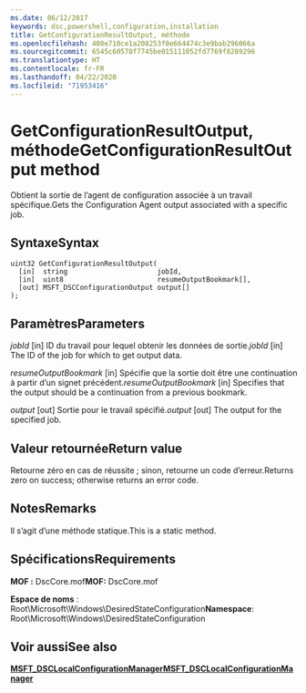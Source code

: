 ```yaml
---
ms.date: 06/12/2017
keywords: dsc,powershell,configuration,installation
title: GetConfigurationResultOutput, méthode
ms.openlocfilehash: 480e710ce1a208253f0e664474c3e9bab296066a
ms.sourcegitcommit: 6545c60578f7745be015111052fd7769f8289296
ms.translationtype: HT
ms.contentlocale: fr-FR
ms.lasthandoff: 04/22/2020
ms.locfileid: "71953416"
---
```

# <a name="getconfigurationresultoutput-method"></a><span data-ttu-id="04933-103">GetConfigurationResultOutput, méthode</span><span class="sxs-lookup"><span data-stu-id="04933-103">GetConfigurationResultOutput method</span></span>

<span data-ttu-id="04933-104">Obtient la sortie de l’agent de configuration associée à un travail spécifique.</span><span class="sxs-lookup"><span data-stu-id="04933-104">Gets the Configuration Agent output associated with a specific job.</span></span>

## <a name="syntax"></a><span data-ttu-id="04933-105">Syntaxe</span><span class="sxs-lookup"><span data-stu-id="04933-105">Syntax</span></span>

```mof
uint32 GetConfigurationResultOutput(
  [in]  string                      jobId,
  [in]  uint8                       resumeOutputBookmark[],
  [out] MSFT_DSCConfigurationOutput output[]
);
```

## <a name="parameters"></a><span data-ttu-id="04933-106">Paramètres</span><span class="sxs-lookup"><span data-stu-id="04933-106">Parameters</span></span>

<span data-ttu-id="04933-107">*jobId* \[in\] ID du travail pour lequel obtenir les données de sortie.</span><span class="sxs-lookup"><span data-stu-id="04933-107">*jobId* \[in\] The ID of the job for which to get output data.</span></span>

<span data-ttu-id="04933-108">*resumeOutputBookmark* \[in\] Spécifie que la sortie doit être une continuation à partir d’un signet précédent.</span><span class="sxs-lookup"><span data-stu-id="04933-108">*resumeOutputBookmark* \[in\] Specifies that the output should be a continuation from a previous bookmark.</span></span>

<span data-ttu-id="04933-109">*output* \[out\] Sortie pour le travail spécifié.</span><span class="sxs-lookup"><span data-stu-id="04933-109">*output* \[out\] The output for the specified job.</span></span>

## <a name="return-value"></a><span data-ttu-id="04933-110">Valeur retournée</span><span class="sxs-lookup"><span data-stu-id="04933-110">Return value</span></span>

<span data-ttu-id="04933-111">Retourne zéro en cas de réussite ; sinon, retourne un code d’erreur.</span><span class="sxs-lookup"><span data-stu-id="04933-111">Returns zero on success; otherwise returns an error code.</span></span>

## <a name="remarks"></a><span data-ttu-id="04933-112">Notes</span><span class="sxs-lookup"><span data-stu-id="04933-112">Remarks</span></span>

<span data-ttu-id="04933-113">Il s’agit d’une méthode statique.</span><span class="sxs-lookup"><span data-stu-id="04933-113">This is a static method.</span></span>

## <a name="requirements"></a><span data-ttu-id="04933-114">Spécifications</span><span class="sxs-lookup"><span data-stu-id="04933-114">Requirements</span></span>

<span data-ttu-id="04933-115">**MOF :** DscCore.mof</span><span class="sxs-lookup"><span data-stu-id="04933-115">**MOF:** DscCore.mof</span></span>

<span data-ttu-id="04933-116">**Espace de noms** : Root\Microsoft\Windows\DesiredStateConfiguration</span><span class="sxs-lookup"><span data-stu-id="04933-116">**Namespace**: Root\Microsoft\Windows\DesiredStateConfiguration</span></span>

## <a name="see-also"></a><span data-ttu-id="04933-117">Voir aussi</span><span class="sxs-lookup"><span data-stu-id="04933-117">See also</span></span>

[<span data-ttu-id="04933-118">**MSFT_DSCLocalConfigurationManager**</span><span class="sxs-lookup"><span data-stu-id="04933-118">**MSFT_DSCLocalConfigurationManager**</span></span>](msft-dsclocalconfigurationmanager.md)

